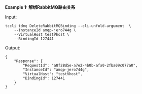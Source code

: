 **Example 1: 解绑RabbitMQ路由关系**



Input: 

```
tccli tdmq DeleteRabbitMQBinding --cli-unfold-argument  \
    --InstanceId amqp-jero744g \
    --VirtualHost testVhost \
    --BindingId 127441
```

Output: 
```
{
    "Response": {
        "RequestId": "a8f28d5e-a7e2-4b0b-afa0-2fba09c077a0",
        "InstanceId": "amqp-jero744g",
        "VirtualHost": "testVhost",
        "BindingId": 127441
    }
}
```

